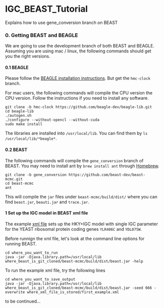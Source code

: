 # IGC_BEAST_Tutorial
Explains how to use gene_conversion branch on BEAST

### 0. Getting BEAST and BEAGLE
We are going to use the development branch of both BEAST and BEAGLE.  Assuming you are using mac / linux, the following commands should get you the right versions.

#### 0.1 BEAGLE
Please follow the [BEAGLE installation instructions](https://github.com/beagle-dev/beagle-lib).
But get the `hmc-clock` branch.

For mac users, the following commands will compile the CPU version the CPU version.
Follow the instructions if you need to install any software.

```
git clone -b hmc-clock https://github.com/beagle-dev/beagle-lib.git
cd beagle-lib
./autogen.sh
./configure --without-opencl --without-cuda
sudo make install
```

The libraries are installed into `/usr/local/lib`.
You can find them by `ls /usr/local/lib/*beagle*`.

#### 0.2 BEAST
The following commands will compile the `gene_conversion` branch of BEAST.
You may need to install ant by `brew install ant` through [Homebrew](https://brew.sh/).

```
git clone -b gene_conversion https://github.com/beast-dev/beast-mcmc.git
cd beast-mcmc
ant
```

This will compile the `jar` files under `beast-mcmc/build/dist/` where you can find `beast.jar`, `beauti.jar` and `trace.jar`.

#### 1 Set up the IGC model in BEAST xml file
The example [xml file](xmls/first_example.xml) sets up the HKY+IGC model with single IGC parameter for the YEAST ribosomal protein coding genes `YLR406C` and `YDL075W`.

Before runnign the xml file, let's look at the command line options for running BEAST.

```
cd where_you_want_to_run
java -jar -Djava.library.path=/usr/local/lib where_beast_is_git_cloned/beast-mcmc/build/dist/beast.jar -help
```

To run the example xml file, try the following lines

```
cd where_you_want_to_save_output
java -jar -Djava.library.path=/usr/local/lib where_beast_is_git_cloned/beast-mcmc/build/dist/beast.jar -seed 666 -overwrite where_xml_file_is_stored/first_example.xml
```

to be continued...


